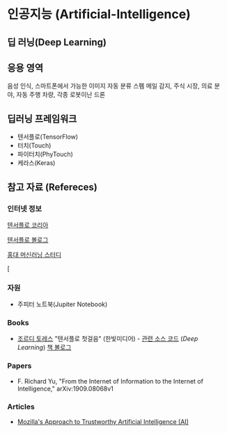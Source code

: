 # 인공지능 (Artificial-Intelligence)

## 딥 러닝(Deep Learning)


## 응용 영역

음성 인식, 스마트폰에서 가능한 이미지 자동 분류 스펨 메일 감지, 주식 시장, 의료 분야, 자동 주행 차량, 각종 로봇이난 드론 


## 딥러닝 프레임워크 

* 텐서플로(TensorFlow)
* 터치(Touch)
* 파이터치(PhyTouch)
* 케라스(Keras)


## 참고 자료 (Refereces) 

### 인터넷 정보

[텐서플로 코리아](facebook.com/groups/TensorFlowKR)

[텐서플로 볼로그](tensorflowkorea.wordpress.com)

[홍대 머신러닝 스터디](meetup.com/Hongdae-Machin-Learning-Study)

[

### 자원 

* 주피터 노트북(Jupiter Notebook) 



### Books

* [조르디 토레스](https://torres.ai/publicaciones-investigacion/) "텐서플로 첫걸음" (한빛미디어) - [관련 소스 코드](http://git.io/v64JG) (*Deep Learning*)
[책 볼로그](https://tensorflow.blog/tag/jordi-torres/)

### Papers

* F. Richard Yu, "From the Internet of Information to the Internet of Intelligence," arXiv:1909.08068v1

### Articles

* [Mozilla's Approach to Trustworthy Artificial Intelligence (AI)](https://foundation.mozilla.org/en/blog/mozillas-approach-to-trustworthy-artificial-intelligence-ai/?utm_source=newsletter-mofo&utm_medium=email&utm_campaign=AIwhatweredoing&utm_term=5167532)


